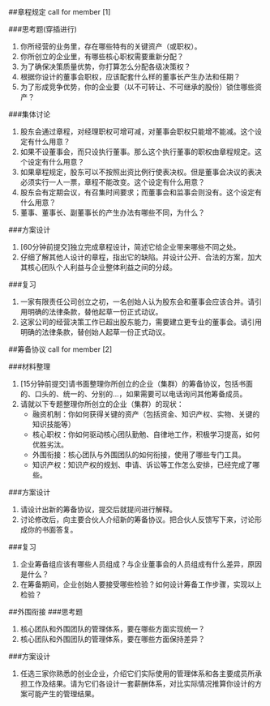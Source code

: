 ##章程规定
call for member [1]

###思考题(穿插进行)
1. 你所经营的业务里，存在哪些特有的关键资产（或职权）。
2. 你所创立的企业里，有哪些核心职权需要重新分配？
3. 为了确保决策质量优势，你打算怎么分配各级决策权？
4. 根据你设计的董事会职权，应该配套什么样的董事长产生办法和任期？
5. 为了形成竞争优势，你的企业要（以不可转让、不可继承的股份）锁住哪些资产？

###集体讨论
1. 股东会通过章程，对经理职权可增可减，对董事会职权只能增不能减。这个设定有什么用意？
2. 如果不设董事会，而只设执行董事。那么这个执行董事的职权由章程规定。这个设定有什么用意？
3. 如果章程规定，股东可以不按照出资比例行使表决权。但是董事会决议的表决必须实行一人一票，章程不能改变。这个设定有什么用意？
4. 股东会有定期会议，有召集时间要求；而董事会和监事会则没有。这个设定有什么用意？
5. 董事、董事长、副董事长的产生办法有哪些不同，为什么？

###方案设计
1. [60分钟前提交]独立完成章程设计，简述它给企业带来哪些不同之处。
2. 仔细了解其他人设计的章程，指出它的缺陷。并设计公开、合法的方案，加大其核心团队个人利益与企业整体利益之间的分歧。

###复习
1. 一家有限责任公司创立之初，一名创始人认为股东会和董事会应该合并。请引用明确的法律条款，替他起草一份正式动议。
2. 这家公司的经营决策工作已超出股东能力，需要建立更专业的董事会。请引用明确的法律条款，替创始人起草一份正式动议。

##筹备协议
call for member [2]

###材料整理
1. [15分钟前提交]请书面整理你所创立的企业（集群）的筹备协议，包括书面的、口头的、统一的、分别的...，如果需要可以电话询问其他筹备成员。
2. 请就以下专题整理你所创立的企业（集群）的现状：  
	* 融资机制：你如何获得关键的资产（包括资金、知识产权、实物、关键的知识技能等）
	* 核心职权：你如何驱动核心团队勤勉、自律地工作，积极学习提高，如何优胜劣汰。
	* 外围衔接：核心团队与外围团队的如何衔接，使用了哪些专门工具。
	* 知识产权：知识产权的规划、申请、诉讼等工作怎么安排，已经完成了哪些。

###方案设计
1. 请设计出新的筹备协议，提交后就提问进行解释。
2. 讨论修改后，向主要合伙人介绍新的筹备协议。把合伙人反馈写下来，讨论形成你的书面答复。

###复习
1. 企业筹备组应该有哪些人员组成？与企业董事会的人员组成有什么差异，原因是什么？
2. 在筹备期间，企业创始人要接受哪些检验？如何设计筹备工作步骤，实现以上检验？

##外围衔接
###思考题
1. 核心团队和外围团队的管理体系，要在哪些方面实现统一？
2. 核心团队和外围团队的管理体系，要在哪些方面保持差异？

###方案设计
1. 任选三家你熟悉的创业企业，介绍它们实际使用的管理体系和各主要成员所承担工作及结果。请为它们各设计一套薪酬体系，对比实际情况推算你设计的方案可能产生的管理结果。